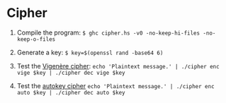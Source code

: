 # Cipher

1. Compile the program:
`$ ghc cipher.hs -v0 -no-keep-hi-files -no-keep-o-files`

2. Generate a key:
`$ key=$(openssl rand -base64 6)`

3. Test the [Vigenère cipher](https://en.wikipedia.org/wiki/Vigen%C3%A8re_cipher):
`echo 'Plaintext message.' | ./cipher enc vige $key | ./cipher dec vige $key`

4. Test the [autokey cipher](https://en.wikipedia.org/wiki/Autokey_cipher)
`echo 'Plaintext message.' | ./cipher enc auto $key | ./cipher dec auto $key`

